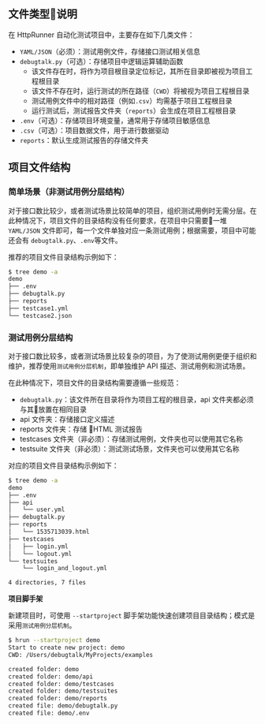 
## 文件类型说明

在 HttpRunner 自动化测试项目中，主要存在如下几类文件：

- `YAML/JSON`（必须）：测试用例文件，存储接口测试相关信息
- `debugtalk.py`（可选）：存储项目中逻辑运算辅助函数
    - 该文件存在时，将作为项目根目录定位标记，其所在目录即被视为项目工程根目录
    - 该文件不存在时，运行测试的所在路径（`CWD`）将被视为项目工程根目录
    - 测试用例文件中的相对路径（例如`.csv`）均需基于项目工程根目录
    - 运行测试后，测试报告文件夹（`reports`）会生成在项目工程根目录
- `.env`（可选）：存储项目环境变量，通常用于存储项目敏感信息
- `.csv`（可选）：项目数据文件，用于进行数据驱动
- `reports`：默认生成测试报告的存储文件夹

## 项目文件结构

### 简单场景（非测试用例分层结构）

对于接口数比较少，或者测试场景比较简单的项目，组织测试用例时无需分层。在此种情况下，项目文件的目录结构没有任何要求，在项目中只需要一堆 `YAML/JSON` 文件即可，每一个文件单独对应一条测试用例；根据需要，项目中可能还会有 `debugtalk.py`、`.env`等文件。

推荐的项目文件目录结构示例如下：

```bash
$ tree demo -a
demo
├── .env
├── debugtalk.py
├── reports
├── testcase1.yml
└── testcase2.json
```

### 测试用例分层结构

对于接口数比较多，或者测试场景比较复杂的项目，为了使测试用例更便于组织和维护，推荐使用`测试用例分层机制`，即单独维护 API 描述、测试用例和测试场景。

在此种情况下，项目文件的目录结构需要遵循一些规范：

- `debugtalk.py`：该文件所在目录将作为项目工程的根目录，api 文件夹都必须与其放置在相同目录
- api 文件夹：存储接口定义描述
- reports 文件夹：存储 HTML 测试报告
- testcases 文件夹（非必须）：存储测试用例，文件夹也可以使用其它名称
- testsuite 文件夹（非必须）：测试测试场景，文件夹也可以使用其它名称

对应的项目文件目录结构示例如下：

```bash
$ tree demo -a
demo
├── .env
├── api
│   └── user.yml
├── debugtalk.py
├── reports
│   └── 1535713039.html
├── testcases
│   ├── login.yml
│   └── logout.yml
└── testsuites
    └── login_and_logout.yml

4 directories, 7 files
```

**项目脚手架**

新建项目时，可使用 `--startproject` 脚手架功能快速创建项目目录结构；模式是采用`测试用例分层机制`。

```bash
$ hrun --startproject demo
Start to create new project: demo
CWD: /Users/debugtalk/MyProjects/examples

created folder: demo
created folder: demo/api
created folder: demo/testcases
created folder: demo/testsuites
created folder: demo/reports
created file: demo/debugtalk.py
created file: demo/.env
```
